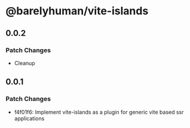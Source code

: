 # @barelyhuman/vite-islands

## 0.0.2

### Patch Changes

- Cleanup

## 0.0.1

### Patch Changes

- f4f01f6: Implement vite-islands as a plugin for generic vite based ssr applications
